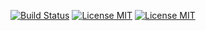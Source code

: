 [![Build Status](https://travis-ci.org/Ferror/symfony-package.svg?branch=master)](https://travis-ci.org/Ferror/event-bus)
[![License MIT](https://img.shields.io/apm/l/vim-mode.svg)](https://opensource.org/licenses/MIT)
[![License MIT](https://img.shields.io/badge/symfony-flex-blue.svg)](https://img.shields.io/badge/symfony-flex-blue.svg)
